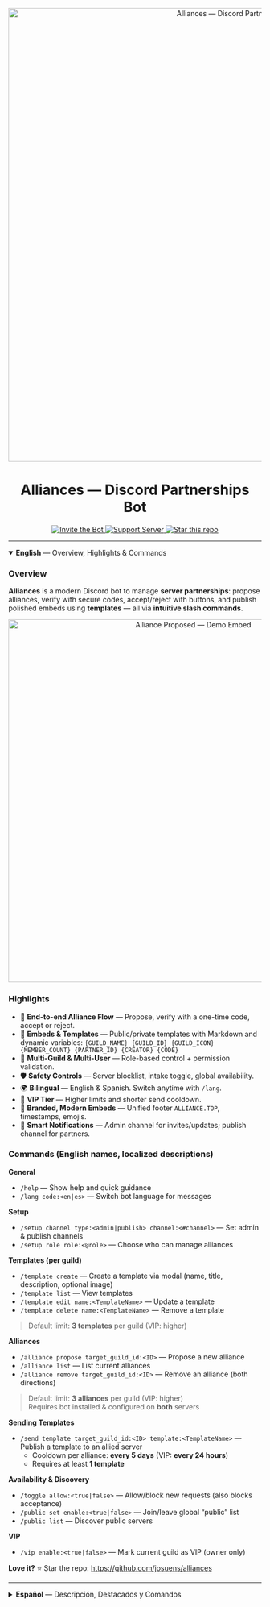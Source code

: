 <!--
Alliances — Discord Partnerships Bot
Compact README with collapsible sections (EN/ES). No technical setup, only features & commands.
-->

<p align="center">
  <img src="assets/banner.png" alt="Alliances — Discord Partnerships Bot" width="900">
</p>

<h1 align="center">Alliances — Discord Partnerships Bot</h1>

<p align="center">
  <a href="https://discord.com/api/oauth2/authorize?client_id=1410651859936608326&permissions=8&scope=bot%20applications.commands">
    <img src="https://img.shields.io/badge/Invite%20the%20Bot-5865F2?logo=discord&logoColor=white" alt="Invite the Bot">
  </a>
  <a href="https://discord.gg/xV4788y5pD">
    <img src="https://img.shields.io/badge/Support-Server-5865F2?logo=discord&logoColor=white" alt="Support Server">
  </a>
  <a href="https://github.com/josuens/alliances/stargazers">
    <img src="https://img.shields.io/github/stars/josuens/alliances?style=social" alt="Star this repo">
  </a>
</p>

---

<details open>
  <summary><b>English</b> — Overview, Highlights & Commands</summary>

### Overview
**Alliances** is a modern Discord bot to manage **server partnerships**: propose alliances, verify with secure codes, accept/reject with buttons, and publish polished embeds using **templates** — all via **intuitive slash commands**.

<p align="center">
  <img src="assets/demo-embed.png" alt="Alliance Proposed — Demo Embed" width="720">
</p>

### Highlights
- 🔗 **End-to-end Alliance Flow** — Propose, verify with a one-time code, accept or reject.
- 📝 **Embeds & Templates** — Public/private templates with Markdown and dynamic variables: `{GUILD_NAME} {GUILD_ID} {GUILD_ICON} {MEMBER_COUNT} {PARTNER_ID} {CREATOR} {CODE}`
- 🧭 **Multi-Guild & Multi-User** — Role-based control + permission validation.
- 🛡️ **Safety Controls** — Server blocklist, intake toggle, global availability.
- 🌍 **Bilingual** — English & Spanish. Switch anytime with `/lang`.
- 💎 **VIP Tier** — Higher limits and shorter send cooldown.
- 📣 **Branded, Modern Embeds** — Unified footer `ALLIANCE.TOP`, timestamps, emojis.
- 🔔 **Smart Notifications** — Admin channel for invites/updates; publish channel for partners.

### Commands (English names, localized descriptions)

**General**
- `/help` — Show help and quick guidance  
- `/lang code:<en|es>` — Switch bot language for messages

**Setup**
- `/setup channel type:<admin|publish> channel:<#channel>` — Set admin & publish channels  
- `/setup role role:<@role>` — Choose who can manage alliances

**Templates (per guild)**
- `/template create` — Create a template via modal (name, title, description, optional image)  
- `/template list` — View templates  
- `/template edit name:<TemplateName>` — Update a template  
- `/template delete name:<TemplateName>` — Remove a template  
> Default limit: **3 templates** per guild (VIP: higher)

**Alliances**
- `/alliance propose target_guild_id:<ID>` — Propose a new alliance  
- `/alliance list` — List current alliances  
- `/alliance remove target_guild_id:<ID>` — Remove an alliance (both directions)  
> Default limit: **3 alliances** per guild (VIP: higher)  
> Requires bot installed & configured on **both** servers

**Sending Templates**
- `/send template target_guild_id:<ID> template:<TemplateName>` — Publish a template to an allied server  
  - Cooldown per alliance: **every 5 days** (VIP: **every 24 hours**)  
  - Requires at least **1 template**

**Availability & Discovery**
- `/toggle allow:<true|false>` — Allow/block new requests (also blocks acceptance)  
- `/public set enable:<true|false>` — Join/leave global “public” list  
- `/public list` — Discover public servers

**VIP**
- `/vip enable:<true|false>` — Mark current guild as VIP (owner only)

**Love it?** ⭐ Star the repo: <https://github.com/josuens/alliances>

</details>

---

<details>
  <summary><b>Español</b> — Descripción, Destacados y Comandos</summary>

### Descripción
**Alliances** es un bot moderno para gestionar **alianzas entre servidores**: propone alianzas, verifica con **códigos de seguridad**, acepta/rechaza con botones y publica **embeds** usando **plantillas** — todo mediante **comandos slash**.

<p align="center">
  <img src="assets/demo-embed.png" alt="Alianza propuesta — Demo" width="720">
</p>

### Destacados
- 🔗 **Flujo completo de alianzas** — Propuesta, verificación por código único, aceptar o rechazar.
- 📝 **Embeds y Plantillas** — Plantillas públicas/privadas con Markdown y variables: `{GUILD_NAME} {GUILD_ID} {GUILD_ICON} {MEMBER_COUNT} {PARTNER_ID} {CREATOR} {CODE}`
- 🧭 **Multi-servidor & Multi-usuario** — Control por roles + validación de permisos.
- 🛡️ **Controles de seguridad** — Lista de bloqueo, toggle de recepción, disponibilidad pública.
- 🌍 **Bilingüe** — Inglés y español. Cambia con `/lang`.
- 💎 **Nivel VIP** — Límites superiores y cooldown más corto.
- 📣 **Embeds modernos y de marca** — Footer unificado `ALLIANCE.TOP`, timestamp, emojis.
- 🔔 **Notificaciones claras** — Canal de admin para invitaciones/actualizaciones; canal de publicaciones para partners.

### Comandos (nombres en inglés, descripciones localizadas)

**General**
- `/help` — Ver ayuda y guía rápida  
- `/lang code:<en|es>` — Cambiar el idioma de los mensajes

**Configuración**
- `/setup channel type:<admin|publish> channel:<#channel>` — Definir canales de admin y publicaciones  
- `/setup role role:<@role>` — Elegir quién gestiona las alianzas

**Plantillas (por servidor)**
- `/template create` — Crear plantilla por modal (nombre, título, descripción, imagen opcional)  
- `/template list` — Ver plantillas  
- `/template edit name:<TemplateName>` — Actualizar una plantilla  
- `/template delete name:<TemplateName>` — Eliminar una plantilla  
> Límite por defecto: **3 plantillas** por servidor (VIP: más)

**Alianzas**
- `/alliance propose target_guild_id:<ID>` — Proponer una nueva alianza  
- `/alliance list` — Listar alianzas actuales  
- `/alliance remove target_guild_id:<ID>` — Eliminar una alianza (en ambos sentidos)  
> Límite por defecto: **3 alianzas** por servidor (VIP: más)  
> Requiere el bot instalado y configurado en **ambos** servidores

**Envío de plantillas**
- `/send template target_guild_id:<ID> template:<TemplateName>` — Publicar una plantilla al servidor aliado  
  - Cooldown por alianza: **cada 5 días** (VIP: **cada 24 h**)  
  - Requiere mínimo **1 plantilla**

**Disponibilidad & Descubrimiento**
- `/toggle allow:<true|false>` — Permitir/bloquear nuevas solicitudes (también bloquea aceptar)  
- `/public set enable:<true|false>` — Activar/desactivar visibilidad pública  
- `/public list` — Ver servidores públicos

**VIP**
- `/vip enable:<true|false>` — Marcar este servidor como VIP (solo dueño)

**¿Te gusta?** ⭐ Dale una estrella: <https://github.com/josuens/alliances>

</details>
